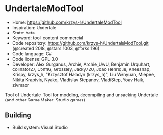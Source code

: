 # UndertaleModTool

- Home: https://github.com/krzys-h/UndertaleModTool
- Inspiration: Undertale
- State: beta
- Keyword: tool, content commercial
- Code repository: https://github.com/krzys-h/UndertaleModTool.git (@created 2018, @stars 1003, @forks 196)
- Code language: C#
- Code license: GPL-3.0
- Developer: Alex Gurganus, Archie, Archie_UwU, Benjamin Urquhart, colinator27, ConfiG, Grossley, Jacky720, João Henrique, Kneesnap, Krispy, krzys_h, "Krzysztof Haładyn (krzys_h)", Liu Wenyuan, Miepee, Nikita Krapivin, Nyako, Vladislav Stepanov, VladiStep, Yoav Haik, zivmaor

Tool of Undertale.
Tool for modding, decompiling and unpacking Undertale (and other Game Maker: Studio games)

## Building

- Build system: Visual Studio
